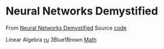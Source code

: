 # Neural Networks Demystified

From [Neural Networks Demystified](https://www.youtube.com/playlist?list=PLiaHhY2iBX9hdHaRr6b7XevZtgZRa1PoU)
Source [code](https://github.com/stephencwelch/Neural-Networks-Demystified)

Linear Algebra [ru](https://www.youtube.com/playlist?list=PLVjLpKXnAGLXPaS7FRBjd5yZeXwJxZil2)
3Blue1Brown [Math](https://www.3blue1brown.com/)
